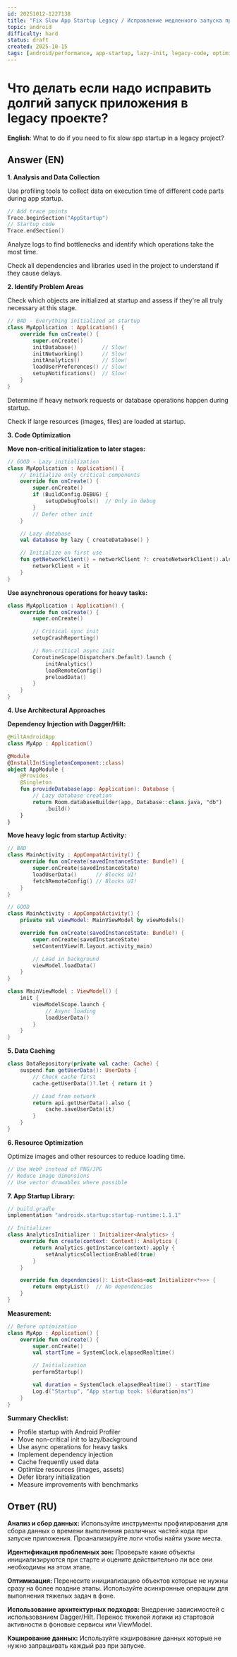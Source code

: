 ```yaml
---
id: 20251012-1227138
title: "Fix Slow App Startup Legacy / Исправление медленного запуска приложения"
topic: android
difficulty: hard
status: draft
created: 2025-10-15
tags: [android/performance, app-startup, lazy-init, legacy-code, optimization, performance, difficulty/hard]
---
```

# Что делать если надо исправить долгий запуск приложения в legacy проекте?

**English**: What to do if you need to fix slow app startup in a legacy project?

## Answer (EN)
**1. Analysis and Data Collection**

Use profiling tools to collect data on execution time of different code parts during app startup.

```kotlin
// Add trace points
Trace.beginSection("AppStartup")
// Startup code
Trace.endSection()
```

Analyze logs to find bottlenecks and identify which operations take the most time.

Check all dependencies and libraries used in the project to understand if they cause delays.

**2. Identify Problem Areas**

Check which objects are initialized at startup and assess if they're all truly necessary at this stage.

```kotlin
// BAD - Everything initialized at startup
class MyApplication : Application() {
    override fun onCreate() {
        super.onCreate()
        initDatabase()        // Slow!
        initNetworking()      // Slow!
        initAnalytics()       // Slow!
        loadUserPreferences() // Slow!
        setupNotifications()  // Slow!
    }
}
```

Determine if heavy network requests or database operations happen during startup.

Check if large resources (images, files) are loaded at startup.

**3. Code Optimization**

**Move non-critical initialization to later stages:**

```kotlin
// GOOD - Lazy initialization
class MyApplication : Application() {
    // Initialize only critical components
    override fun onCreate() {
        super.onCreate()
        if (BuildConfig.DEBUG) {
            setupDebugTools()  // Only in debug
        }
        // Defer other init
    }

    // Lazy database
    val database by lazy { createDatabase() }

    // Initialize on first use
    fun getNetworkClient() = networkClient ?: createNetworkClient().also {
        networkClient = it
    }
}
```

**Use asynchronous operations for heavy tasks:**

```kotlin
class MyApplication : Application() {
    override fun onCreate() {
        super.onCreate()

        // Critical sync init
        setupCrashReporting()

        // Non-critical async init
        CoroutineScope(Dispatchers.Default).launch {
            initAnalytics()
            loadRemoteConfig()
            preloadData()
        }
    }
}
```

**4. Use Architectural Approaches**

**Dependency Injection with Dagger/Hilt:**

```kotlin
@HiltAndroidApp
class MyApp : Application()

@Module
@InstallIn(SingletonComponent::class)
object AppModule {
    @Provides
    @Singleton
    fun provideDatabase(app: Application): Database {
        // Lazy database creation
        return Room.databaseBuilder(app, Database::class.java, "db")
            .build()
    }
}
```

**Move heavy logic from startup Activity:**

```kotlin
// BAD
class MainActivity : AppCompatActivity() {
    override fun onCreate(savedInstanceState: Bundle?) {
        super.onCreate(savedInstanceState)
        loadUserData()      // Blocks UI!
        fetchRemoteConfig() // Blocks UI!
    }
}

// GOOD
class MainActivity : AppCompatActivity() {
    private val viewModel: MainViewModel by viewModels()

    override fun onCreate(savedInstanceState: Bundle?) {
        super.onCreate(savedInstanceState)
        setContentView(R.layout.activity_main)

        // Load in background
        viewModel.loadData()
    }
}

class MainViewModel : ViewModel() {
    init {
        viewModelScope.launch {
            // Async loading
            loadUserData()
        }
    }
}
```

**5. Data Caching**

```kotlin
class DataRepository(private val cache: Cache) {
    suspend fun getUserData(): UserData {
        // Check cache first
        cache.getUserData()?.let { return it }

        // Load from network
        return api.getUserData().also {
            cache.saveUserData(it)
        }
    }
}
```

**6. Resource Optimization**

Optimize images and other resources to reduce loading time.

```kotlin
// Use WebP instead of PNG/JPG
// Reduce image dimensions
// Use vector drawables where possible
```

**7. App Startup Library:**

```kotlin
// build.gradle
implementation "androidx.startup:startup-runtime:1.1.1"

// Initializer
class AnalyticsInitializer : Initializer<Analytics> {
    override fun create(context: Context): Analytics {
        return Analytics.getInstance(context).apply {
            setAnalyticsCollectionEnabled(true)
        }
    }

    override fun dependencies(): List<Class<out Initializer<*>>> {
        return emptyList()  // No dependencies
    }
}
```

**Measurement:**

```kotlin
// Before optimization
class MyApp : Application() {
    override fun onCreate() {
        super.onCreate()
        val startTime = SystemClock.elapsedRealtime()

        // Initialization
        performStartup()

        val duration = SystemClock.elapsedRealtime() - startTime
        Log.d("Startup", "App startup took: ${duration}ms")
    }
}
```

**Summary Checklist:**

-  Profile startup with Android Profiler
-  Move non-critical init to lazy/background
-  Use async operations for heavy tasks
-  Implement dependency injection
-  Cache frequently used data
-  Optimize resources (images, assets)
-  Defer library initialization
-  Measure improvements with benchmarks

## Ответ (RU)
**Анализ и сбор данных:** Используйте инструменты профилирования для сбора данных о времени выполнения различных частей кода при запуске приложения. Проанализируйте логи чтобы найти узкие места.

**Идентификация проблемных зон:** Проверьте какие объекты инициализируются при старте и оцените действительно ли все они необходимы на этом этапе.

**Оптимизация:** Перенесите инициализацию объектов которые не нужны сразу на более поздние этапы. Используйте асинхронные операции для выполнения тяжелых задач в фоне.

**Использование архитектурных подходов:** Внедрение зависимостей с использованием Dagger/Hilt. Перенос тяжелой логики из стартовой активности в фоновые сервисы или ViewModel.

**Кэширование данных:** Используйте кэширование данных которые не нужно запрашивать каждый раз при запуске.


